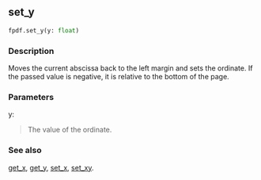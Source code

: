 ## set_y ##

```python
fpdf.set_y(y: float)
```
### Description ###

Moves the current abscissa back to the left margin and sets the ordinate. If the passed value is negative, it is relative to the bottom of the page.

### Parameters ###

y:
> The value of the ordinate.

### See also ###

[get_x](get_x.md), [get_y](get_y.md), [set_x](set_x.md), [set_xy](set_xy.md).
